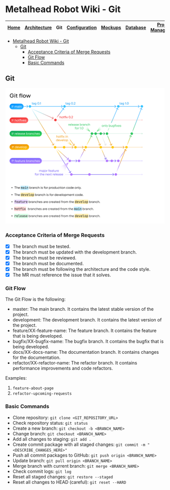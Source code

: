 # Metalhead Robot Wiki - Git

| [Home](../README.md) | [Architecture](../architecture/README.md) | Git | [Configuration](../configuration/README.md) | [Mockups](../mockups/README.md) | [Database](../database/README.md) |  [Project Management](../project-management/README.md) | [Quality](../quality/README.md) |
| :------------------: | :---------------------------------------: | :---------------------: | :-----------------------------------------: | :-----------------------------: | :-------------------------------: |  :---------------------------------------------------: | :-----------------------------: |

- [Metalhead Robot Wiki - Git](#metalhead-robot-wiki---git)
  - [Git](#git)
    - [Acceptance Criteria of Merge Requests](#acceptance-criteria-of-merge-requests)
    - [Git Flow](#git-flow)
    - [Basic Commands](#basic-commands)

## Git

![image](./git-flow.png)

### Acceptance Criteria of Merge Requests

- [x] The branch must be tested.
- [x] The branch must be updated with the development branch.
- [x] The branch must be reviewed.
- [x] The branch must be documented.
- [x] The branch must be following the architecture and the code style.
- [x] The MR must reference the issue that it solves.

### Git Flow

The Git Flow is the following:

- master: The main branch. It contains the latest stable version of the project.
- development: The development branch. It contains the latest version of the project.
- feature/XX-feature-name: The feature branch. It contains the feature that is being developed.
- bugfix/XX-bugfix-name: The bugfix branch. It contains the bugfix that is being developed.
- docs/XX-docs-name: The documentation branch. It contains changes for the documentation.
- refactor/XX-refactor-name: The refactor branch. It contains performance improvements and code refactors.

Examples:

1. `feature-about-page`
2. `refactor-upcoming-requests`

### Basic Commands

- Clone repository: `git clone <GIT_REPOSITORY_URL>`
- Check repository status: `git status`
- Create a new branch: `git checkout -b <BRANCH_NAME>`
- Change branch: `git checkout <BRANCH_NAME>`
- Add all changes to staging: `git add .`
- Create commit package with all staged changes: `git commit -m "<DESCRIBE_CHANGES_HERE>"`
- Push all commit packages to GitHub: `git push origin <BRANCH_NAME>`
- Update branch: `git pull origin <BRANCH_NAME>`
- Merge branch with current branch: `git merge <BRANCH_NAME>`
- Check commit logs: `git log`
- Reset all staged changes: `git restore --staged`
- Reset all changes to HEAD (careful): `git reset --HARD`
